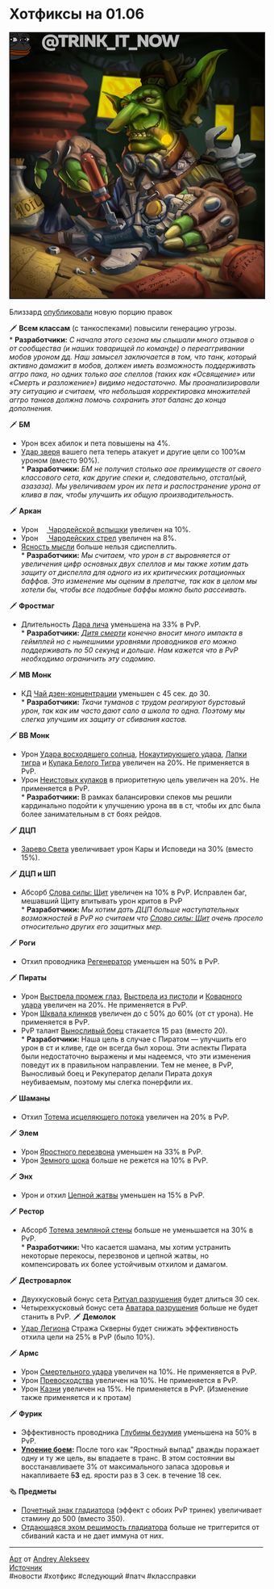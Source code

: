 # Хотфиксы на 01.06

<center>
<img src=https://raw.githubusercontent.com/MagicalCow/TrinkIT-News/main/Sources/Assets/WH327190/WH327190-1.jpg float=center border=2>
</center>  

Близзард <a href="https://us.forums.blizzard.com/en/wow/t/1250542/1">опубликовали</a> новую порцию правок

🗡 **Всем классам** (с танкоспеками) повысили генерацию угрозы.  
\* **Разработчики:** *С начала этого сезона мы слышали много отзывов о от сообщества (и наших товарищей по команде) о переаггривании мобов уроном дд. Наш замысел заключается в том, что танк, который активно дамажит в мобов, должен иметь возможность поддерживать аггро пака, но одних только аое спеллов (таких как «Освящение» или «Смерть и разложение») видимо недостаточно. Мы проанализировали эту ситуацию и считаем, что небольшая корректировка множителей аггро танков должна помочь сохранить этот баланс до конца дополнения.*  

🗡 **БМ**  
- Урон всех абилок и пета повышены на 4%.  
- <a href="https://ru.wowhead.com/spell=115939">Удар зверя</a> вашего пета теперь атакует и другие цели со 100%м уроном (вместо 90%).   
\* **Разработчики:** *БМ не получил столько аое преимуществ от своего классового сета, как другие спеки и, следовательно, отстал(ый, азазаза). Мы увеличиваем урон их пета и распостранение урона от клива в пак, чтобы улучшить их общую производительность.*  

🗡 **Аркан**
- Урон <a href="https://ru.wowhead.com/spell=30451"><img src="https://wow.zamimg.com/images/wow/icons/tiny/spell_arcane_blast.gif" align="bottom" width="13" height="13"/> Чародейской вспышки</a> увеличен на 10%.  
- Урон <a href="https://ru.wowhead.com/spell=7268/"><img src="https://wow.zamimg.com/images/wow/icons/tiny/spell_nature_starfall.gif" align="bottom" width="13" height="13"/> Чародейских стрел</a> увеличен на 8%.  
- <a href="https://ru.wowhead.com/spell=263725">Ясность мысли</a> больше нельзя сдиспеллить.  
\* **Разработчики:** *Мы считаем, что урон в ст выровняется от увеличения цифр основных двух спеллов и мы также хотим дать защиту от диспелла для одного из их критических ротационных баффов. Это изменение мы оценим в препатче, так как в целом мы хотели бы, чтобы все подобные баффы можно было рассеивать.*

🗡 **Фростмаг**
- Длительность <a href="https://ru.wowhead.com/spell=336999">Дара лича</a> уменьшена на 33% в PvP.  
\* **Разработчики:** *<a href="https://ru.wowhead.com/spell=324220/">Дитя смерти</a> конечно вносит много импакта в геймплей но с нынешними уровнями проводников его можно поддерживать по 50 секунд и дольше. Нам кажется что в PvP необходимо ограничить эту содомию.*

🗡 **МВ Монк**
- КД <a href="https://ru.wowhead.com/spell=209584">Чай дзен-концентрации</a> уменьшен с 45 сек. до 30.  
\* **Разработчики:** *Ткачи туманов с трудом реагируют бурстовый урон, так как им часто дают сало а школа то одна. Поэтому мы слегка улучшим их защиту от сбивания кастов.*

🗡 **ВВ Монк**
- Урон <a href="https://ru.wowhead.com/spell=107428">Удара восходящего солнца</a>, <a href="https://ru.wowhead.com/spell=100784">Нокаутирующего удара</a>, <a href="https://ru.wowhead.com/spell=100780">Лапки тигра</a> и <a href="https://ru.wowhead.com/spell=261977">Кулака Белого Тигра</a> увеличен на 20%. Не применяется в PvP.
- Урон <a href="https://ru.wowhead.com/spell=113656">Неистовых кулаков</a> в приоритетную цель увеличен на 20%. Не применяется в PvP.  
\* **Разработчики:** В рамках балансировки спеков мы решили кардинально подойти к улучшению урона вв в ст, чтобы их дпс была более занимательным в ст боях рейдов.

🗡 **ДЦП**
- <a href="https://ru.wowhead.com/spell=47540">Зарево Света</a> увеличивает урон Кары и Исповеди на 30% (вместо 15%).

🗡 **ДЦП и ШП**
- Абсорб <a href="https://ru.wowhead.com/spell=17">Слова силы: Щит</a> увеличен на 10% в PvP. Исправлен баг, мешавший Щиту впитывать урон критов в PvP  
\* **Разработчики:** *Мы хотим дать ДЦП больше наступательных возможностей в PvP но считаем что <a href="https://ru.wowhead.com/spell=17">Слово силы: Щит</a> очень просело относительно других его защитных мер.*

🗡 **Роги**
- Отхил проводника <a href="https://ru.wowhead.com/spell=341312">Регенератор</a> уменьшен на 50% в PvP.

🗡 **Пираты**
- Урон <a href="https://ru.wowhead.com/spell=315341">Выстрела промеж глаз</a>, <a href="https://ru.wowhead.com/spell=185763">Выстрела из пистоли</a> и <a href="https://ru.wowhead.com/spell=1752">Коварного удара</a> увеличен на 20%. Не применяется в PvP.  
- Урон <a href="https://ru.wowhead.com/spell=13877">Шквала клинков</a> увеличен до с 50% до 60% (от ст урона). Не применяется в PvP.  
- PvP талант <a href="https://ru.wowhead.com/spell=354843">Выносливый боец</a> стакается 15 раз (вместо 20).  
\* **Разработчики:** Наша цель в случае с Пиратом — улучшить его урон в ст и кливе, где он всегда был хорош. Эти аспекты Пирата были недостаточно выражены и мы надеемся, что эти изменения поведут их в правильном направлении. Тем не менее, в PvP, Выносливый боец и Рекуператор делали Пирата дохуя неубиваемым, поэтому мы слегка понерфили их.

🗡 **Шаманы**
- Отхил <a href="https://ru.wowhead.com/spell=5394">Тотема исцеляющего потока</a> увеличен на 20% в PvP.

🗡 **Элем**
- Урон <a href="https://ru.wowhead.com/spell=356789">Яростного перезвона</a> уменьшен на 33% в PvP.  
- Урон <a href="https://ru.wowhead.com/spell=8042">Земного шока</a> больше не режется на 10% в PvP.  

🗡 **Энх**
- Урон и отхил <a href="https://ru.wowhead.com/spell=320674">Цепной жатвы</a> уменьшен на 15% в PvP.  

🗡 **Рестор**
- Абсорб <a href="https://ru.wowhead.com/spell=198838">Тотема земляной стены</a> больше не уменьшается на 30% в PvP.  
\* **Разработчики:** Что касается шамана, мы хотим устранить некоторые перекосы, перезвонов и цепной жатвы, но компенсировать их более устойчивым отхилом и дамагом.

🗡 **Дестроварлок**
- Двухкусковый бонус сета <a href="https://ru.wowhead.com/spell=364433">Ритуал разрушения</a> будет длиться 30 сек.
- Четырехкусковый бонус сета <a href="https://ru.wowhead.com/spell=363950">Аватара разрушения</a> больше не будет станить в PvP.
🗡 **Демолок**
- <a href="https://ru.wowhead.com/spell=30213">Удар Легиона</a> Стража Скверны будет снижать эффективность отхила цели на 25% в PvP (было 10%).  

🗡 **Армс**
- Урон <a href="https://ru.wowhead.com/spell=12294">Смертельного удара</a> увеличен на 10%. Не применяется в PvP.
- Урон <a href="https://ru.wowhead.com/spell=7384">Превосходства</a> увеличен на 10%. Не применяется в PvP.
- Урон <a href="https://ru.wowhead.com/spell=317349">Казни</a> увеличен на 15%. Не применяется в PvP. (Изменение также применяется и к протам)

🗡 **Фурик**
- Эффективность проводника <a href="https://ru.wowhead.com/spell=337162">Глубины безумия</a> уменьшена на 50% в PvP.
- **<a href="https://ru.wowhead.com/spell=213857">Упоение боем</a>:** После того как "Яростный выпад" дважды поражает одну и ту же цель, вы впадаете в транс. В этом состоянии вы восстанавливаете 3% от максимального запаса здоровья и накапливаете ~~5~~**3** ед. ярости раз в 3 сек. в течение 18 сек. 


🗞 **Предметы**
- <a href="https://ru.wowhead.com/spell=365043">Почетный знак гладиатора</a> (эффект с обоих PvP тринек) увеличивает стамину до 500 (вместо 350).  
- <a href="https://ru.wowhead.com/spell=363121">Отдающаяся эхом решимость гладиатора</a> больше не триггерится от сбиваний каста и не дает иммуна от них.

---
<a href="https://www.artstation.com/artwork/Bmom99">Арт</a> от <a href="https://www.artstation.com/jaddakcarter">Andrey Alekseev</a>  
<a href="https://www.wowhead.com/news/327190">Источник</a>  
#новости #хотфикс #следующий #патч #классправки